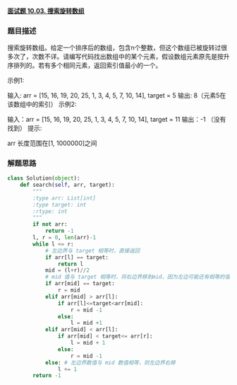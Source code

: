 #### [面试题 10.03. 搜索旋转数组](https://leetcode.cn/problems/search-rotate-array-lcci/)

### 题目描述
搜索旋转数组。给定一个排序后的数组，包含n个整数，但这个数组已被旋转过很多次了，次数不详。请编写代码找出数组中的某个元素，假设数组元素原先是按升序排列的。若有多个相同元素，返回索引值最小的一个。

示例1:

 输入: arr = [15, 16, 19, 20, 25, 1, 3, 4, 5, 7, 10, 14], target = 5
 输出: 8（元素5在该数组中的索引）
示例2:

 输入：arr = [15, 16, 19, 20, 25, 1, 3, 4, 5, 7, 10, 14], target = 11
 输出：-1 （没有找到）
提示:

arr 长度范围在[1, 1000000]之间

### 解题思路



```python
class Solution(object):
    def search(self, arr, target):
        """
        :type arr: List[int]
        :type target: int
        :rtype: int
        """
        if not arr:
            return -1
        l, r = 0, len(arr)-1
        while l <= r:
            # 左边界与 target 相等时，直接返回
            if arr[l] == target:
                return l
            mid = (l+r)//2
            # mid 值与 target 相等时，将右边界移到mid，因为左边可能还有相等的值
            if arr[mid] == target:
                r = mid
            elif arr[mid] > arr[l]:
                if arr[l]<=target<arr[mid]:
                    r = mid -1
                else:
                    l = mid +1
            elif arr[mid] < arr[l]:
                if arr[mid] < target<= arr[r]:
                    l = mid + 1
                else:
                    r = mid -1
            else: # 左边界数值与 mid 数值相等，则左边界右移
                l += 1
        return -1

```

